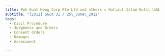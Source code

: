 ```yaml
---
title: Poh Huat Heng Corp Pte Ltd and others v Hafizul Islam Kofil Uddin 
subtitle: "[2012] SGCA 31 / 25\_June\_2012"
tags:
  - Civil Procedure
  - Judgments and Orders
  - Consent Orders
  - Damages
  - Assessment

---
```


